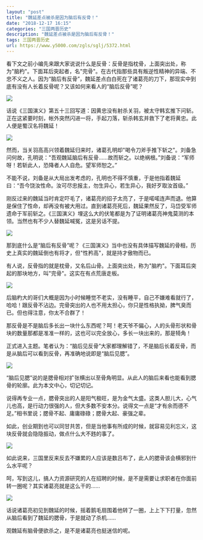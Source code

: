```yaml
---
layout: "post"
title: "魏延差点被杀是因为脑后有反骨！"
date: "2018-12-17 16:15"
categories: "三国两晋历史"
description: "魏延差点被杀是因为脑后有反骨！"
tags: 三国两晋历史
url: https://www.y5000.com/zgls/sglj/5372.html
---
```






看下文之前小编先来跟大家说说什么是反骨：反骨是指枕骨，上面突出处，称为"脑杓"。下面耳后突起者，名"完骨"。在古代指那些具有叛逆性精神的异端、不忠不义之人。因为“脑后有反骨”，魏延差点白白死在了诸葛亮的刀下，那现实中到底有没有人长着反骨呢？又该如何来看人的“脑后反骨”呢？

![](https://img.y5000.com/uploads/allimg/161117/8-16111F95G4258.jpg)

话说《三国演义》第五十三回写道：因黄忠没有射杀关羽，被太守韩玄推下问斩。正在这紧要时刻，帐外突然闪进一将，手起刀落，斩杀韩玄并救下了老将黄忠。此人便是蜀汉名将魏延！

![](https://img.y5000.com/uploads/allimg/161117/8-16111F95201330.jpg)

然而，当关羽高高兴领着魏延归来时，诸葛孔明却"喝令刀斧手推下斩之"。刘备急问何故，孔明说："吾观魏延脑后有反骨……故而斩之。以绝祸根。”刘备说：“军师呀！若斩此人，恐降者人人自危。望军师恕之。”

不能不说，刘备是从大局出发考虑的，孔明也不得不慎重，于是他指着魏延曰：“吾今饶汝性命。汝可尽忠报主，勿生异心，若生异心，我好歹取汝首级。”

刚反过来的魏延当时肯定吓毛了，诸葛亮的招子太亮了，于是喏喏连声而退。他算是保住了性命，却再没有被大用过。直到诸葛亮死后，魏延果然反了，马岱受军师遗命于军前斩之。《三国演义》埋这么大的伏笔都是为了证明诸葛亮神鬼莫测的本领。当然也有不少人替魏延喊冤，这是另话不提。

![](https://img.y5000.com/uploads/allimg/161117/8-16111F9520cG.jpg)

那到底什么是“脑后有反骨”呢？《三国演义》当中也没有具体描写魏延的骨相，历史上真实的魏延倒也有将才，但"性矜高"，就是持才傲物而已。

有人说，反骨指的就是枕骨，又名后山骨。上面突出处，称为"脑杓"。下面耳后突起的那块地方，叫"完骨"。这实在有点荒唐走板。

![](https://img.y5000.com/uploads/allimg/161117/8-16111F9521V54.jpg)

后脑杓大的哥们大概是因为小时候睡觉不老实，没有睡平，自己不嫌难看就行了，哈哈！跟反骨不沾边。完骨突出的人也不用太担心，你只是性格执拗，脾气臭而已。但也得注意，你太不合群了！

那反骨是不是脑后多长出一块什么东西呢？呵！老天爷不偏心，人的头骨形状和骨块的数量那都是准准一样的，这也可以完全放心，多长一块出来的，那是犄角！

正式进入主题。笔者认为：“脑后见反骨”大家都理解错了，不是脑后长着反骨，而是从脑后可以看到反骨，再准确地说即是“脑后见腮”。

![](https://img.y5000.com/uploads/allimg/161117/8-16111F9522C05.jpg)

“脑后见腮”说的是腮骨相对扩张横出以至骨角明显。从此人的脑后来看也能看到腮骨的轮廓。此为本文中心，切记切记。

说得再专业一点，腮骨突出的人是阳气极旺，是为金气太盛。这类人胆儿大，心气儿也高，是行动力很强的人，但大多数不安本分。说得文一点是“才有余而德不足。”相书里说；腮骨不起、庸庸碌碌；腮骨大起、豪强之辈。

如此，创业期到也可以同甘共苦，但是当他事有所成的时候，就容易见利忘义，这块反骨就会隐隐振动，做点什么大不韪的事了。

![](https://img.y5000.com/uploads/allimg/161117/8-16111F95232L7.jpg)

如此说来，三国里反来反去不嫌累的人应该是数吕布了，此人的腮骨该会横邪到什么水平呢？

呵，写到这儿，搞人力资源研究的人在招聘的时候，是不是需要让求职者在你面前转一圈呢？其实诸葛亮就是这么干的……

![](https://img.y5000.com/uploads/allimg/161117/8-16111F95241237.jpg)

话说诸葛亮初见到魏延的时候，摇着鹅毛扇围着他转了一圈，上上下下打量，忽然从脑后看到了魏延的腮骨，于是就动了杀机……

观魏延有脑骨便欲杀之，是不是诸葛亮也挺迷信的呢。
